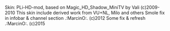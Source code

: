  Skin: PLi-HD-mod, based on Magic_HD_Shadow_MiniTV by Vali (c)2009-2010 
 This skin include derived work from VU+NL, Milo and others 
 Smole fix in infobar & channel section .:MarcinO:. (c)2012 
 Some fix & refresh .:MarcinO:. (c)2015 
